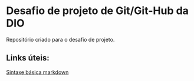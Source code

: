# Desafio de projeto de Git/Git-Hub da DIO
Repositório criado para o desafio de projeto.

## Links úteis:
[Sintaxe básica markdown](https://www.markdownguide.org/basic-syntax/)

